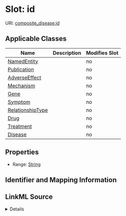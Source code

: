

# Slot: id

URI: [composite_disease:id](http://w3id.org/ontogpt/composite_disease/id)



<!-- no inheritance hierarchy -->





## Applicable Classes

| Name | Description | Modifies Slot |
| --- | --- | --- |
| [NamedEntity](NamedEntity.md) |  |  no  |
| [Publication](Publication.md) |  |  no  |
| [AdverseEffect](AdverseEffect.md) |  |  no  |
| [Mechanism](Mechanism.md) |  |  no  |
| [Gene](Gene.md) |  |  no  |
| [Symptom](Symptom.md) |  |  no  |
| [RelationshipType](RelationshipType.md) |  |  no  |
| [Drug](Drug.md) |  |  no  |
| [Treatment](Treatment.md) |  |  no  |
| [Disease](Disease.md) |  |  no  |







## Properties

* Range: [String](String.md)





## Identifier and Mapping Information








## LinkML Source

<details>
```yaml
name: id
alias: id
domain_of:
- NamedEntity
- Publication
range: string

```
</details>